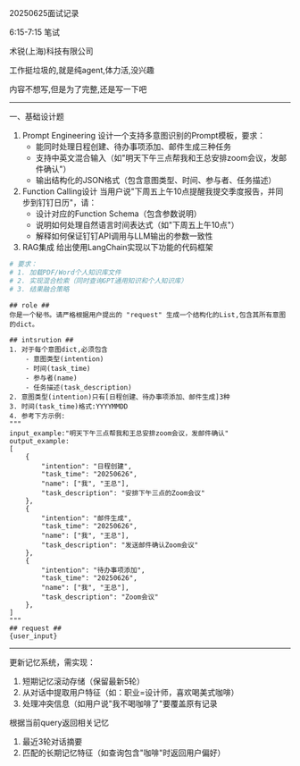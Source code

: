 20250625面试记录

6:15-7:15 笔试

术锐(上海)科技有限公司

工作挺垃圾的,就是纯agent,体力活,没兴趣

内容不想写,但是为了完整,还是写一下吧

---

一、基础设计题
1. Prompt Engineering
设计一个支持多意图识别的Prompt模板，要求：
    - 能同时处理日程创建、待办事项添加、邮件生成三种任务
    - 支持中英文混合输入（如"明天下午三点帮我和王总安排zoom会议，发邮件确认"）
    - 输出结构化的JSON格式（包含意图类型、时间、参与者、任务描述）
2. Function Calling设计
当用户说"下周五上午10点提醒我提交季度报告，并同步到钉钉日历"，请：
    - 设计对应的Function Schema（包含参数说明）
    - 说明如何处理自然语言时间表达式（如"下周五上午10点"）
    - 解释如何保证钉钉API调用与LLM输出的参数一致性
3. RAG集成
    给出使用LangChain实现以下功能的代码框架
```python
# 要求：
# 1. 加载PDF/Word个人知识库文件
# 2. 实现混合检索（同时查询GPT通用知识和个人知识库）
# 3. 结果融合策略
```

```
## role ##
你是一个秘书。请严格根据用户提出的 "request" 生成一个结构化的List,包含其所有意图的dict。

## intsrution ##
1. 对于每个意图dict,必须包含
    - 意图类型(intention)
    - 时间(task_time)
    - 参与者(name)
    - 任务描述(task_description)
2. 意图类型(intention)只有[日程创建、待办事项添加、邮件生成]3种
3. 时间(task_time)格式:YYYYMMDD
4. 参考下方示例:
"""
input_example:"明天下午三点帮我和王总安排zoom会议，发邮件确认"
output_example:
[
    {
        "intention": "日程创建",
        "task_time": "20250626",
        "name": ["我", "王总"],
        "task_description": "安排下午三点的Zoom会议"
    },
    {
        "intention": "邮件生成",
        "task_time": "20250626",
        "name": ["我", "王总"],
        "task_description": "发送邮件确认Zoom会议"
    },
    {
        "intention": "待办事项添加",
        "task_time": "20250626",
        "name": ["我", "王总"],
        "task_description": "Zoom会议"
    },
]
"""
## request ## 
{user_input}
```

---

更新记忆系统，需实现：
1. 短期记忆滚动存储（保留最新5轮）
2. 从对话中提取用户特征（如：职业=设计师，喜欢喝美式咖啡）
3. 处理冲突信息（如用户说"我不喝咖啡了"要覆盖原有记录

根据当前query返回相关记忆
1. 最近3轮对话摘要
2. 匹配的长期记忆特征（如查询包含"咖啡"时返回用户偏好）
